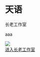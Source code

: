 <h1>天语</h1>
<p>长老工作室</p>
<p>aaa</p>
<img src="zls.png">
<br/><a href="https://shequ.codemao.cn/work_shop/454">进入长老工作室</a>
